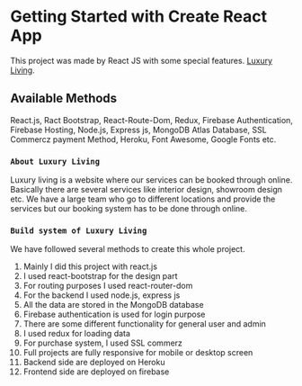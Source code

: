 # Getting Started with Create React App

This project was made by React JS with some special features.
 [Luxury Living](https://luxury-living-4451f.web.app/).

## Available Methods

React.js, Ract Bootstrap, React-Route-Dom, Redux, Firebase Authentication, Firebase Hosting, Node.js, Express js, MongoDB Atlas Database, SSL Commercz payment Method, Heroku, Font Awesome, Google Fonts etc.

### `About Luxury Living`

Luxury living is a website where our services can be booked through online. Basically there are several services like interior design, showroom design etc. We have a large team who go to different locations and provide the services but our booking system has to be done through online.


### `Build system of Luxury Living`
We have followed several methods to create this whole project.
1. Mainly I did this project with react.js
2. I used react-bootstrap for the design part
3. For routing purposes I used react-router-dom
4. For the backend I used node.js, express js
5. All the data are stored in the MongoDB database
6. Firebase authentication is used for login purpose
7. There are some different functionality for general user and admin
8. I used redux for loading data
9. For purchase system, I used SSL commerz
10. Full projects are fully responsive for mobile or desktop screen
11. Backend side are deployed on Heroku
12. Frontend side are deployed on firebase



